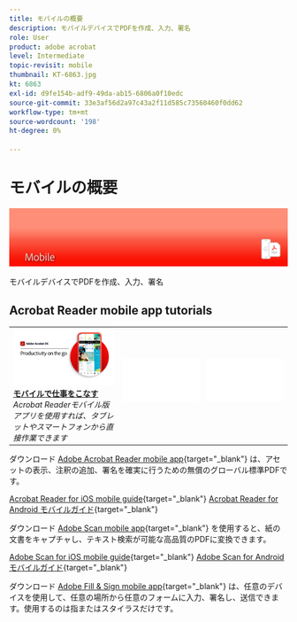 ```yaml
---
title: モバイルの概要
description: モバイルデバイスでPDFを作成、入力、署名
role: User
product: adobe acrobat
level: Intermediate
topic-revisit: mobile
thumbnail: KT-6863.jpg
kt: 6863
exl-id: d9fe154b-adf9-49da-ab15-6806a0f10edc
source-git-commit: 33e3af56d2a97c43a2f11d585c73560460f0dd62
workflow-type: tm+mt
source-wordcount: '198'
ht-degree: 0%

---
```


# モバイルの概要

![Acrobat Mobile Image](../assets/Hero-Mobile.png)

モバイルデバイスでPDFを作成、入力、署名

## Acrobat Reader mobile app tutorials

<table style="table-layout:fixed">
<tr>
  <td>
    <a href="../getting-started/productivity.md">
      <img alt="モバイルで仕事をこなす" src="../assets/Productivity_1280.png" />
    </a>
    <div>
     <a href="../getting-started/productivity.md"><strong>モバイルで仕事をこなす</strong></a>
    </div>
    <em>Acrobat Readerモバイル版アプリを使用すれば、タブレットやスマートフォンから直接作業できます</em>
    <br>
  </td>
  <td>
   <img alt="スペーサー" src="../assets/Whitespacer.png" />
    <div>
    <br>
  </td>
  <td>
   <img alt="スペーサー" src="../assets/Whitespacer.png" />
    <div>
    <br>
  </td>
</tr>
</table>

ダウンロード [Adobe Acrobat Reader mobile app](https://www.adobe.com/acrobat/mobile/acrobat-reader.html){target=&quot;_blank&quot;} は、アセットの表示、注釈の追加、署名を確実に行うための無償のグローバル標準PDFです。

[Acrobat Reader for iOS mobile guide](https://www.adobe.com/devnet-docs/acrobat/ios/en/){target=&quot;_blank&quot;}
[Acrobat Reader for Android モバイルガイド](https://www.adobe.com/devnet-docs/acrobat/android/en/){target=&quot;_blank&quot;}

ダウンロード [Adobe Scan mobile app](https://www.adobe.com/acrobat/mobile/scanner-app.html){target=&quot;_blank&quot;} を使用すると、紙の文書をキャプチャし、テキスト検索が可能な高品質のPDFに変換できます。

[Adobe Scan for iOS mobile guide](https://www.adobe.com/devnet-docs/adobescan/ios/en/){target=&quot;_blank&quot;}
[Adobe Scan for Android モバイルガイド](https://www.adobe.com/devnet-docs/adobescan/android/en/){target=&quot;_blank&quot;}

ダウンロード [Adobe Fill &amp; Sign mobile app](https://www.adobe.com/acrobat/mobile/fill-sign-pdfs.html){target=&quot;_blank&quot;} は、任意のデバイスを使用して、任意の場所から任意のフォームに入力、署名し、送信できます。使用するのは指またはスタイラスだけです。
